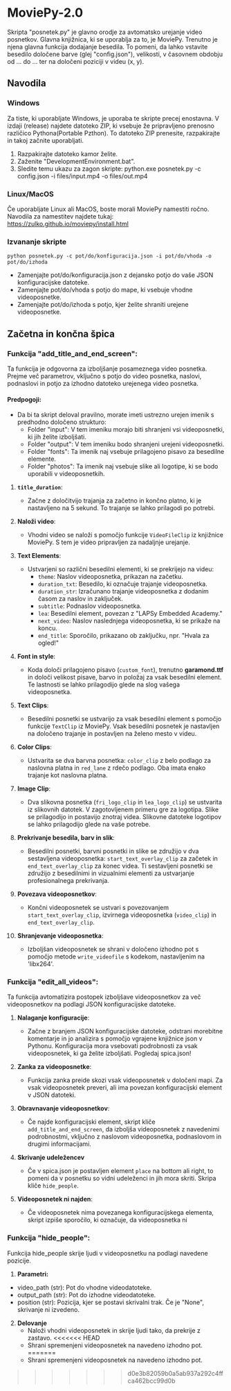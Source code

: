 # MoviePy-2.0
Skripta "posnetek.py" je glavno orodje za avtomatsko urejanje video posnetkov. Glavna knjižnica, ki se uporablja za to, je MoviePy. Trenutno je njena glavna funkcija dodajanje besedila. To pomeni, da lahko vstavite besedilo določene barve (glej "config.json"), velikosti, v časovnem obdobju od ... do ... ter na določeni poziciji v videu (x, y).

## Navodila
### Windows
Za tiste, ki uporabljate Windows, je uporaba te skripte precej enostavna. V izdaji (release) najdete datoteko ZIP, ki vsebuje že pripravljeno prenosno različico Pythona(Portable Pzthon). To datoteko ZIP prenesite, razpakirajte in takoj začnite uporabljati.
1. Razpakirajte datoteko kamor želite.
2. Zaženite "DevelopmentEnvironment.bat".
3. Sledite temu ukazu za zagon skripte: python.exe posnetek.py -c config.json -i files/input.mp4 -o files/out.mp4
### Linux/MacOS
Če uporabljate Linux ali MacOS, boste morali MoviePy namestiti ročno. Navodila za namestitev najdete tukaj:
https://zulko.github.io/moviepy/install.html 

### Izvananje skripte
```
python posnetek.py -c pot/do/konfiguracija.json -i pot/do/vhoda -o pot/do/izhoda
```
- Zamenjajte pot/do/konfiguracija.json z dejansko potjo do vaše JSON konfiguracijske datoteke.
- Zamenjajte pot/do/vhoda s potjo do mape, ki vsebuje vhodne videoposnetke.
- Zamenjajte pot/do/izhoda s potjo, kjer želite shraniti urejene videoposnetke.

## Začetna in končna špica

### Funkcija "add_title_and_end_screen":

Ta funkcija je odgovorna za izboljšanje posameznega video posnetka. Prejme več parametrov, vključno s potjo do video posnetka, naslovi, podnaslovi in potjo za izhodno datoteko urejenega video posnetka.

#### Predpogoji:

- Da bi ta skript deloval pravilno, morate imeti ustrezno urejen imenik s predhodno določeno strukturo:
  - Folder "input": V tem imeniku morajo biti shranjeni vsi videoposnetki, ki jih želite izboljšati.
  - Folder "output": V tem imeniku bodo shranjeni urejeni videoposnetki.
  - Folder "fonts": Ta imenik naj vsebuje prilagojeno pisavo za besedilne elemente.
  - Folder "photos": Ta imenik naj vsebuje slike ali logotipe, ki se bodo uporabili v videoposnetkih.

1. **`title_duration`**:
   - Začne z določitvijo trajanja za začetno in končno platno, ki je nastavljeno na 5 sekund. To trajanje se lahko prilagodi po potrebi.

2. **Naloži video**:
   - Vhodni video se naloži s pomočjo funkcije `VideoFileClip` iz knjižnice MoviePy. S tem je video pripravljen za nadaljnje urejanje.

3. **Text Elements**:
   - Ustvarjeni so različni besedilni elementi, ki se prekrijejo na videu:
     - `theme`: Naslov videoposnetka, prikazan na začetku.
     - `duration_txt`: Besedilo, ki označuje trajanje videoposnetka.
     - `duration_str`: Izračunano trajanje videoposnetka z dodanim časom za naslov in zaključek.
     - `subtitle`: Podnaslov videoposnetka.
     - `lea`: Besedilni element, povezan z "LAPSy Embedded Academy."
     - `next_video`: Naslov naslednjega videoposnetka, ki se prikaže na koncu.
     - `end_title`: Sporočilo, prikazano ob zaključku, npr. "Hvala za ogled!"

4. **Font in style**:
   - Koda določi prilagojeno pisavo (`custom_font`), trenutno **garamond.ttf** in določi velikost pisave, barvo in položaj za vsak besedilni element. Te lastnosti se lahko prilagodijo glede na slog vašega videoposnetka.

5. **Text Clips**:
   - Besedilni posnetki se ustvarijo za vsak besedilni element s pomočjo funkcije `TextClip` iz MoviePy. Vsak besedilni posnetek je nastavljen na določeno trajanje in postavljen na želeno mesto v videu.

6. **Color Clips**:
   - Ustvarita se dva barvna posnetka: `color_clip` z belo podlago za naslovna platna in `red_lane` z rdečo podlago. Oba imata enako trajanje kot naslovna platna.

7. **Image Clip**:
   - Dva slikovna posnetka (`fri_logo_clip` in `lea_logo_clip`) se ustvarita iz slikovnih datotek. V zagotovljenem primeru gre za logotipa. Slike se prilagodijo in postavijo znotraj videa. Slikovne datoteke logotipov se lahko prilagodijo glede na vaše potrebe.

8. **Prekrivanje besedila, barv in slik**:
   - Besedilni posnetki, barvni posnetki in slike se združijo v dva sestavljena videoposnetka: `start_text_overlay_clip` za začetek in `end_text_overlay_clip` za konec videa. Ti sestavljeni posnetki se združijo z besedilnimi in vizualnimi elementi za ustvarjanje profesionalnega prekrivanja.

9. **Povezava videoposnetkov**:
   - Končni videoposnetek se ustvari s povezovanjem `start_text_overlay_clip`, izvirnega videoposnetka (`video_clip`) in `end_text_overlay_clip`.

10. **Shranjevanje videoposnetka**:
    - Izboljšan videoposnetek se shrani v določeno izhodno pot s pomočjo metode `write_videofile` s kodekom, nastavljenim na 'libx264'.

### Funkcija "edit_all_videos":

Ta funkcija avtomatizira postopek izboljšave videoposnetkov za več videoposnetkov na podlagi JSON konfiguracijske datoteke.

1. **Nalaganje konfiguracije**:
   - Začne z branjem JSON konfiguracijske datoteke, odstrani morebitne komentarje in jo analizira s pomočjo vgrajene knjižnice json v Pythonu. Konfiguracija mora vsebovati podrobnosti za vsak videoposnetek, ki ga želite izboljšati. Pogledaj spica.json!

2. **Zanka za videoposnetke**:
   - Funkcija zanka preide skozi vsak videoposnetek v določeni mapi. Za vsak videoposnetek preveri, ali ima povezan konfiguracijski element v JSON datoteki.

3. **Obravnavanje videoposnetkov**:
   - Če najde konfiguracijski element, skript kliče `add_title_and_end_screen`, da izboljša videoposnetek z navedenimi podrobnostmi, vključno z naslovom videoposnetka, podnaslovom in drugimi informacijami.

4. **Skrivanje udeležencev**
   - Če v spica.json je postavljen element `place` na bottom ali right, to pomeni da v posnetku so vidni udeleženci in jih mora skriti. Skripa kliče `hide_people`. 

5. **Videoposnetek ni najden**:
   - Če videoposnetek nima povezanega konfiguracijskega elementa, skript izpiše sporočilo, ki označuje, da videoposnetka ni

### Funkcija "hide_people":

Funkcija hide_people skrije ljudi v videoposnetku na podlagi navedene pozicije.

1. **Parametri:**
  - video_path (str): Pot do vhodne videodatoteke.
  - output_path (str): Pot do izhodne videodatoteke.
  - position (str): Pozicija, kjer se postavi skrivalni trak. Če je "None", skrivanje ni izvedeno.

2. **Delovanje**
   - Naloži vhodni videoposnetek in skrije ljudi tako, da prekrije z zastavo.
<<<<<<< HEAD
   - Shrani spremenjeni videoposnetek na navedeno izhodno pot.
=======
   - Shrani spremenjeni videoposnetek na navedeno izhodno pot.
>>>>>>> d0e3b82059b0a5ab937a292c4ffca462bcc99d0b
